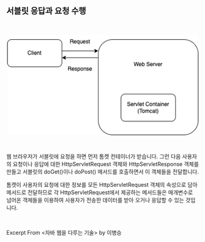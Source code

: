 ## 서블릿 응답과 요청 수행

&nbsp;

<img src="../images/client-servlet.png" alt="client-server" width="500" style="margin-left: auto; margin-right: auto; display: block;"/>

&nbsp;

웹 브라우저가 서블릿에 요청을 하면 먼저 톰켓 컨테이너가 받습니다. 그런 다음 사용자의 요청이나 응답에 대한 HttpServletRequest 객체와 HttpServletResponse 객체를 만들고 서블릿의 doGet()이나 doPost() 메서드를 호출하면서 이 객체들을 전달합니다.

톰캣이 사용자의 요청에 대한 정보를 모든 HttpServletRequest 객체의 속성으로 담아 메서드로 전달하므로 각 HttpServletRequest에서 제공하는 메서드들은 매개변수로 넘어온 객체들을 이용하여 사용자가 전송한 데이터를 받아 오거나 응답할 수 있는 것입니다.

&nbsp;

Excerpt From <자바 웹을 다루는 기술> by 이병승
